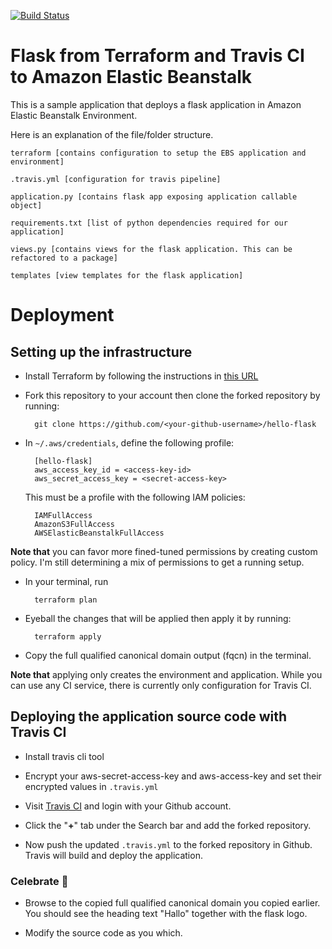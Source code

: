 [![Build Status](https://travis-ci.org/osule/hello-flask.svg?branch=master)](https://travis-ci.org/osule/hello-flask)

# Flask from Terraform and Travis CI to Amazon Elastic Beanstalk

This is a sample application that deploys a flask application in Amazon Elastic Beanstalk Environment.

Here is an explanation of the file/folder structure.

    terraform [contains configuration to setup the EBS application and environment]

    .travis.yml [configuration for travis pipeline]

    application.py [contains flask app exposing application callable object] 

    requirements.txt [list of python dependencies required for our application]

    views.py [contains views for the flask application. This can be refactored to a package]

    templates [view templates for the flask application]


# Deployment


## Setting up the infrastructure

- Install Terraform by following the instructions in [this URL](https://www.terraform.io/intro/getting-started/install.html) 

- Fork this repository to your account then clone the forked repository by running:

        git clone https://github.com/<your-github-username>/hello-flask

- In `~/.aws/credentials`, define the following profile: 

        [hello-flask]
        aws_access_key_id = <access-key-id>
        aws_secret_access_key = <secret-access-key>

  This must be a profile with the following IAM policies:

        IAMFullAccess
        AmazonS3FullAccess
        AWSElasticBeanstalkFullAccess

**Note that** you can favor more fined-tuned permissions by creating custom
policy. I'm still determining a mix of permissions to get a running setup.  

- In your terminal, run

        terraform plan

- Eyeball the changes that will be applied then apply it by running:

        terraform apply

- Copy the full qualified canonical domain output (fqcn) in the terminal.

**Note that** applying only creates the environment and application. 
While you can use any CI service, there is currently only configuration for Travis CI.

## Deploying the application source code with Travis CI

- Install travis cli tool

- Encrypt your aws-secret-access-key and aws-access-key and set their encrypted 
  values in `.travis.yml`

- Visit [Travis CI](https://travis-ci.org/) and login with your Github account.

- Click the "**+**" tab under the Search bar and add the forked repository.

- Now push the updated `.travis.yml` to the forked repository in Github.
    Travis will build and deploy the application.

### Celebrate 🎉

- Browse to the copied full qualified canonical domain you copied earlier.
    You should see the heading text "Hallo" together with the flask logo.

- Modify the source code as you which.
